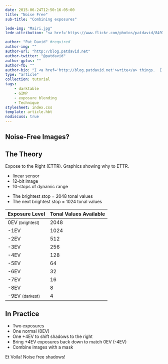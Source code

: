 ```yaml
---
date: 2015-06-24T12:50:16-05:00
title: "Noise Free"
sub-title: "Combining exposures"

lede-img: "Mairi.jpg"
lede-attribution: "<a href='https://www.flickr.com/photos/patdavid/8493807318'>Mairi 6</a> by <a href='http://blog.patdavid.net'>Pat David</a>"

author: "Pat David" #required
author-img: ""
author-url: "http://blog.patdavid.net"
author-twitter: "@patdavid"
author-gplus: ""
author-fb: ""
author-bio: "I <a href='http://blog.patdavid.net'>write</a> things.  I <a href='http://www.flickr.com/photos/patdavid'>photograph</a> things.  Sometimes they meet."
type: "article"
collection: tutorial
tags:
    - darktable
    - GIMP
    - exposure blending
    - Technique
stylesheet: index.css
template: article.hbt
nodiscuss: true
---
```


## Noise-Free Images?

## The Theory

Expose to the Right (ETTR).
Graphics showing why to ETTR.

- linear sensor
- 12-bit image
- 10-stops of dynamic range

* The brightest stop = 2048 tonal values
* The next brightest stop = 1024 tonal values

|Exposure Level| Tonal Values Available   |
|--|--|
|0EV <small>(brightest)</small>|2048|
|-1EV|1024|
|-2EV|512|
|-3EV|256|
|-4EV|128|
|-5EV|64|
|-6EV|32|
|-7EV|16|
|-8EV|8|
|-9EV <small>(darkest)</small>|4|

## In Practice

- Two exposures
- One normal (0EV)
- One +4EV to shift shadows to the right
- Bring +4EV exposures back down to match 0EV (-4EV)
- Combine images with a mask

Et Voila!  Noise free shadows!
